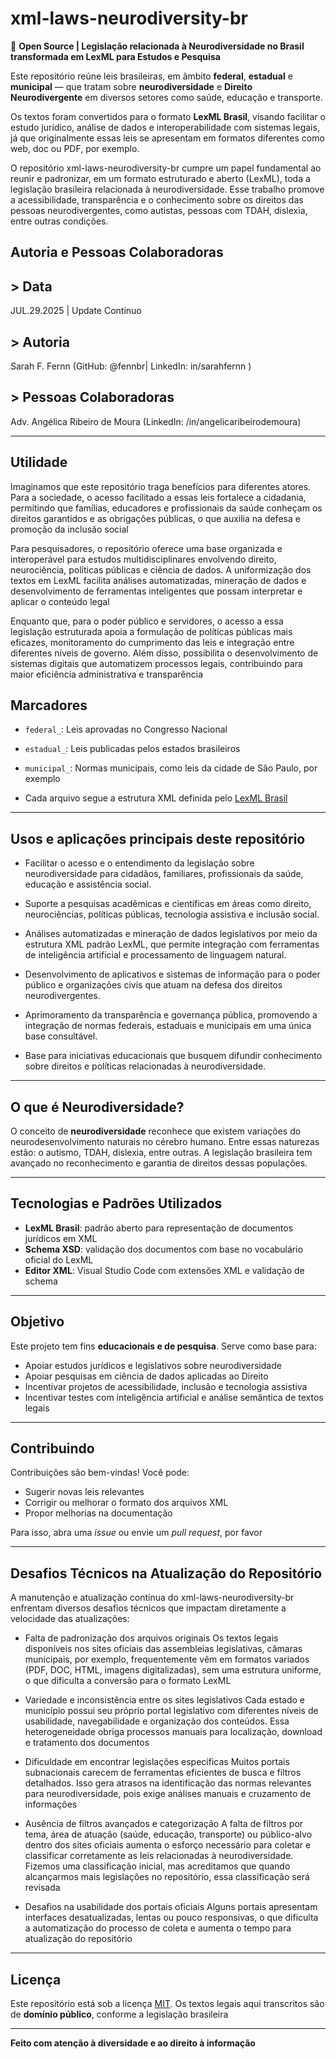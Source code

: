 # xml-laws-neurodiversity-br

📜 **Open Source | Legislação relacionada à Neurodiversidade no Brasil transformada em LexML para Estudos e Pesquisa**

Este repositório reúne leis brasileiras, em âmbito **federal**, **estadual** e **municipal** — que tratam sobre **neurodiversidade** e **Direito Neurodivergente** em diversos setores como saúde, educação e transporte.  

Os textos foram convertidos para o formato **LexML Brasil**, visando facilitar o estudo jurídico, análise de dados e interoperabilidade com sistemas legais, já que originalmente essas leis se apresentam em formatos diferentes como web, doc ou PDF, por exemplo. 

O repositório xml-laws-neurodiversity-br cumpre um papel fundamental ao reunir e padronizar, em um formato estruturado e aberto (LexML), toda a legislação brasileira relacionada à neurodiversidade. Esse trabalho promove a acessibilidade, transparência e o conhecimento sobre os direitos das pessoas neurodivergentes, como autistas, pessoas com TDAH, dislexia, entre outras condições.

## Autoria e Pessoas Colaboradoras

**> Data**
---
JUL.29.2025 | Update Contínuo 


**> Autoria**
---
Sarah F. Fernn (GitHub: @fennbr| LinkedIn: in/sarahfernn ) 


**> Pessoas Colaboradoras**
---
Adv. Angélica Ribeiro de Moura (LinkedIn: /in/angelicaribeirodemoura)

---

## Utilidade


Imaginamos que este repositório traga benefícios para diferentes atores. Para a sociedade, o acesso facilitado a essas leis fortalece a cidadania, permitindo que famílias, educadores e profissionais da saúde conheçam os direitos garantidos e as obrigações públicas, o que auxilia na defesa e promoção da inclusão social

Para pesquisadores, o repositório oferece uma base organizada e interoperável para estudos multidisciplinares envolvendo direito, neurociência, políticas públicas e ciência de dados. A uniformização dos textos em LexML facilita análises automatizadas, mineração de dados e desenvolvimento de ferramentas inteligentes que possam interpretar e aplicar o conteúdo legal

Enquanto que, para o poder público e servidores, o acesso a essa legislação estruturada apoia a formulação de políticas públicas mais eficazes, monitoramento do cumprimento das leis e integração entre diferentes níveis de governo. Além disso, possibilita o desenvolvimento de sistemas digitais que automatizem processos legais, contribuindo para maior eficiência administrativa e transparência

## Marcadores 


- `federal_`: Leis aprovadas no Congresso Nacional
- `estadual_`: Leis publicadas pelos estados brasileiros
- `municipal_`: Normas municipais, como leis da cidade de São Paulo, por exemplo
  
- Cada arquivo segue a estrutura XML definida pelo [LexML Brasil](http://projeto.lexml.gov.br)

---

## Usos e aplicações principais deste repositório


- Facilitar o acesso e o entendimento da legislação sobre neurodiversidade para cidadãos, familiares, profissionais da saúde, educação e assistência social.

- Suporte a pesquisas acadêmicas e científicas em áreas como direito, neurociências, políticas públicas, tecnologia assistiva e inclusão social.

- Análises automatizadas e mineração de dados legislativos por meio da estrutura XML padrão LexML, que permite integração com ferramentas de inteligência artificial e processamento de linguagem natural.

- Desenvolvimento de aplicativos e sistemas de informação para o poder público e organizações civis que atuam na defesa dos direitos neurodivergentes.

- Aprimoramento da transparência e governança pública, promovendo a integração de normas federais, estaduais e municipais em uma única base consultável.

- Base para iniciativas educacionais que busquem difundir conhecimento sobre direitos e políticas relacionadas à neurodiversidade.

---

## O que é Neurodiversidade?

O conceito de **neurodiversidade** reconhece que existem variações do neurodesenvolvimento naturais no cérebro humano. 
Entre essas naturezas estão: o autismo, TDAH, dislexia, entre outras. A legislação brasileira tem avançado no reconhecimento e garantia de direitos dessas populações.

---


## Tecnologias e Padrões Utilizados

- **LexML Brasil**: padrão aberto para representação de documentos jurídicos em XML
- **Schema XSD**: validação dos documentos com base no vocabulário oficial do LexML
- **Editor XML**: Visual Studio Code com extensões XML e validação de schema

---

## Objetivo

Este projeto tem fins **educacionais e de pesquisa**. Serve como base para:

- Apoiar estudos jurídicos e legislativos sobre neurodiversidade
- Apoiar pesquisas em ciência de dados aplicadas ao Direito
- Incentivar projetos de acessibilidade, inclusão e tecnologia assistiva
- Incentivar testes com inteligência artificial e análise semântica de textos legais

---

## Contribuindo

Contribuições são bem-vindas! Você pode:

- Sugerir novas leis relevantes
- Corrigir ou melhorar o formato dos arquivos XML
- Propor melhorias na documentação 

Para isso, abra uma *issue* ou envie um *pull request*, por favor 

---

## Desafios Técnicos na Atualização do Repositório
A manutenção e atualização contínua do xml-laws-neurodiversity-br enfrentam diversos desafios técnicos que impactam diretamente a velocidade das atualizações:

- Falta de padronização dos arquivos originais
Os textos legais disponíveis nos sites oficiais das assembleias legislativas, câmaras municipais, por exemplo, frequentemente vêm em formatos variados (PDF, DOC, HTML, imagens digitalizadas), sem uma estrutura uniforme, o que dificulta a conversão para o formato LexML

- Variedade e inconsistência entre os sites legislativos
Cada estado e município possui seu próprio portal legislativo com diferentes níveis de usabilidade, navegabilidade e organização dos conteúdos. Essa heterogeneidade obriga processos manuais para localização, download e tratamento dos documentos

- Dificuldade em encontrar legislações específicas
Muitos portais subnacionais carecem de ferramentas eficientes de busca e filtros detalhados. Isso gera atrasos na identificação das normas relevantes para neurodiversidade, pois exige análises manuais e cruzamento de informações

- Ausência de filtros avançados e categorização
A falta de filtros por tema, área de atuação (saúde, educação, transporte) ou público-alvo dentro dos sites oficiais aumenta o esforço necessário para coletar e classificar corretamente as leis relacionadas à neurodiversidade. Fizemos uma classificação inicial, mas acreditamos que quando alcançarmos mais legislações no repositório, essa classificação será revisada

- Desafios na usabilidade dos portais oficiais
Alguns portais apresentam interfaces desatualizadas, lentas ou pouco responsivas, o que dificulta a automatização do processo de coleta e aumenta o tempo para atualização do repositório

---

## Licença

Este repositório está sob a licença [MIT](./LICENSE). 
Os textos legais aqui transcritos são de **domínio público**, conforme a legislação brasileira

---

**Feito com atenção à diversidade e ao direito à informação**

